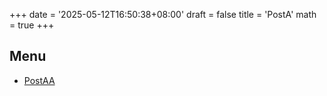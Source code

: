 +++
date = '2025-05-12T16:50:38+08:00'
draft = false
title = 'PostA'
math = true
+++

## Menu
* [PostAA](../multi-posts/PostA/PostAA.md)